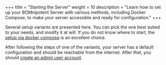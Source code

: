 +++
title = "Starting the Server"
weight = 10
description = "Learn how to set up your BOMnipotent Server with various methods, including Docker Compose, to make your server accessible and ready for configuration."
+++

Several setup variants are presented here. You can pick the one best suited to your needs, and modify it at will. If you do not know where to start, the [setup via docker compose](/server/setup/docker-compose/) is an excellent choice.

After following the steps of one of the variants, your server has a default configuration and should be reachable from the internet. After that, you should [create an admin user account](/server/setup/admin).
